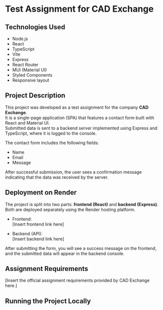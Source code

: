# Test Assignment for CAD Exchange

## Technologies Used

- Node.js  
- React  
- TypeScript  
- Vite  
- Express  
- React Router  
- MUI (Material UI)  
- Styled Components  
- Responsive layout

## Project Description

This project was developed as a test assignment for the company **CAD Exchange**.  
It is a single-page application (SPA) that features a contact form built with React and Material UI.  
Submitted data is sent to a backend server implemented using Express and TypeScript, where it is logged to the console.

The contact form includes the following fields:
- Name
- Email
- Message

After successful submission, the user sees a confirmation message indicating that the data was received by the server.

## Deployment on Render

The project is split into two parts: **frontend (React)** and **backend (Express)**.  
Both are deployed separately using the Render hosting platform.

- Frontend:  
  [Insert frontend link here]

- Backend (API):  
  [Insert backend link here]

After submitting the form, you will see a success message on the frontend, and the submitted data will appear in the backend console.

## Assignment Requirements

[Insert the official assignment requirements provided by CAD Exchange here.]

## Running the Project Locally

